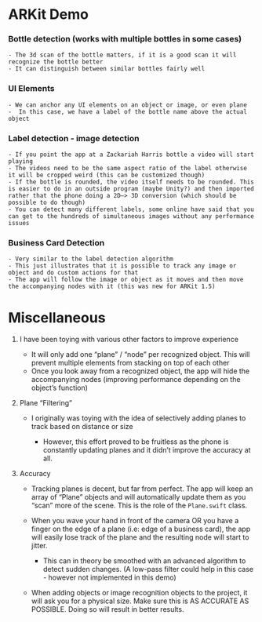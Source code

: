 ﻿
# ARKit Demo

###  Bottle detection (works with multiple bottles in some cases)

	- The 3d scan of the bottle matters, if it is a good scan it will recognize the bottle better
	- It can distinguish between similar bottles fairly well

###  UI Elements

	- We can anchor any UI elements on an object or image, or even plane
	-  In this case, we have a label of the bottle name above the actual object

### Label detection - image detection

	- If you point the app at a Zackariah Harris bottle a video will start playing
	- The videos need to be the same aspect ratio of the label otherwise it will be cropped weird (this can be customized though)
	- If the bottle is rounded, the video itself needs to be rounded. This is easier to do in an outside program (maybe Unity?) and then imported rather that the phone doing a 2D—> 3D conversion (which should be possible to do though)
	- You can detect many different labels, some online have said that you can get to the hundreds of simultaneous images without any performance issues

### Business Card Detection

	- Very similar to the label detection algorithm
	- This just illustrates that it is possible to track any image or object and do custom actions for that
	- The app will follow the image or object as it moves and then move the accompanying nodes with it (this was new for ARKit 1.5)

  

# Miscellaneous

1.  I have been toying with various other factors to improve experience

	- It will only add one “plane” / “node” per recognized object. This will prevent multiple elements from stacking on top of each other
	- Once you look away from a recognized object, the app will hide the accompanying nodes (improving performance depending on the object’s function)

3.  Plane “Filtering”

	- I originally was toying with the idea of selectively adding planes to track based on distance or size

		- However, this effort proved to be fruitless as the phone is constantly updating planes and it didn’t improve the accuracy at all.

5.  Accuracy

	- Tracking planes is decent, but far from perfect. The app will keep an array of “Plane” objects and will automatically update them as you “scan” more of the scene. This is the role of the `Plane.swift` class.
	- When you wave your hand in front of the camera OR you have a finger on the edge of a plane (i.e: edge of a business card), the app will easily lose track of the plane and the resulting node will start to jitter.

		- This can in theory be smoothed with an advanced algorithm to detect sudden changes. (A low-pass filter could help in this case - however not implemented in this demo)

	- When adding objects or image recognition objects to the project, it will ask you for a physical size. Make sure this is AS ACCURATE AS POSSIBLE. Doing so will result in better results.


